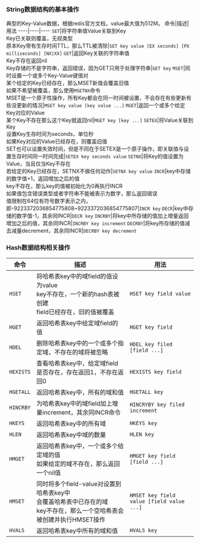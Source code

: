 ### String数据结构的基本操作
典型的Key-Value数据，根据redis官方文档，value最大值为512M。
命令|描述|用法
----|----|----
```SET```|将字符串值Value关联到Key<br/>Key已关联则覆盖，无视类型<br/>原本Key带有生存时间TTL，那么TTL被清除|```SET key value [EX seconds] [PX milliseconds] [NX|XX]```
```GET```|返回Key关联的字符串值<br/>Key不存在返回nil<br/>Key存储的不是字符串，返回错误，因为GET只用于处理字符串|```GET key```
```MSET```|同时设置一个或多个Key-Value键值对<br/>某个给定的Key已经存在，那么MSET新值会覆盖旧值<br/>如果不希望被覆盖，那么使用```MSETNX```命令<br/>MSET是一个原子性操作，所有Key都会在同一时间被设置，不会存在有些更新有些没更新的情况|```MSET key value [key value ...]```
```MGET```|返回一个或多个给定Key对应的Value<br/>某个Key不存在那么这个Key就返回nil|```MGET key [key ...]```
```SETEX```|将Value关联到Key<br/>设置Key生存时间为seconds，单位秒<br/>如果Key对应的Value已经存在，则覆盖旧值<br/>SET也可以设置失效时间，但是不同在于SETEX是一个原子操作，即关联值与设置生存时间同一时间完成|```SETEX key seconds value```
```SETNX```|将Key的值设置为Value，当且仅当Key不存在<br/>若给定的Key已经存在，SETNX不做任何动作|```SETNX key value```
```INCR```|key中存储的数字值+1，返回增加之后的值<br/>key不存在，那么key的值被初始化为0再执行INCR<br/>如果值包含错误类型或者字符串不能被表示为数字，那么返回错误<br/>值限制在64位有符号数字表示之内，即-9223372036854775808~9223372036854775807|```INCR key```
```DECR```|key中存储的数字值-1，其余同INCR|```DECR key```
```INCRBY```|将key中所存储的值加上增量返回增加之后的值，其余同INCR|```INCRBY key increment```
```DECRBY```|将key所存储的值减去减量decrement，其余同INCR|```DECRBY key decrement```

### Hash数据结构相关操作
命令|描述|用法
---|---|---
```HSET```|将哈希表key中的域field的值设为value<br/>key不存在，一个新的hash表被创建<br/>field已经存在，旧的值被覆盖|```HSET key field value```
```HGET```|返回哈希表key中给定域field的值|```HGET key field```
```HDEL```|删除哈希表key中的一个或多个指定域，不存在的域将被忽略|```HDEL key filed [field ...]```
```HEXISTS```|查看哈希表key中，给定域field是否存在，存在返回1，不存在返回0|```HEXISTS key field```
```HGETALL```|返回哈希表key中，所有的域和值|```HGETALL key```
```HINCRBY```|为哈希表key中的域field加上增量increment，其余同INCR命令|```HINCRYBY key filed increment```
```HKEYS```|返回哈希表key中的所有域|```HKEYS key```
```HLEN```|返回哈希表key中域的数量|```HLEN key```
```HMGET```|返回哈希表key中，一个或多个给定域的值<br/>如果给定的域不存在，那么返回一个nil值|```HMGET key field [field ...]```
```HMSET```|同时将多个field-value对设置到哈希表key中<br/>会覆盖哈希表中已存在的域<br/>key不存在，那么一个空哈希表会被创建并执行HMSET操作|```HMSET key field value [field value ...]```
```HVALS```|返回哈希表key中所有的域和值|```HVALS key```